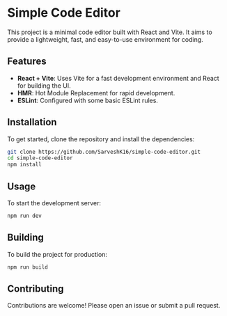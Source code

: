 # Simple Code Editor

This project is a minimal code editor built with React and Vite. It aims to provide a lightweight, fast, and easy-to-use environment for coding.

## Features

- **React + Vite**: Uses Vite for a fast development environment and React for building the UI.
- **HMR**: Hot Module Replacement for rapid development.
- **ESLint**: Configured with some basic ESLint rules.

## Installation

To get started, clone the repository and install the dependencies:

```bash
git clone https://github.com/SarveshK16/simple-code-editor.git
cd simple-code-editor
npm install
```

## Usage

To start the development server:

```bash
npm run dev
```

## Building 

To build the project for production:

```bash
npm run build
```

## Contributing 

Contributions are welcome! Please open an issue or submit a pull request.